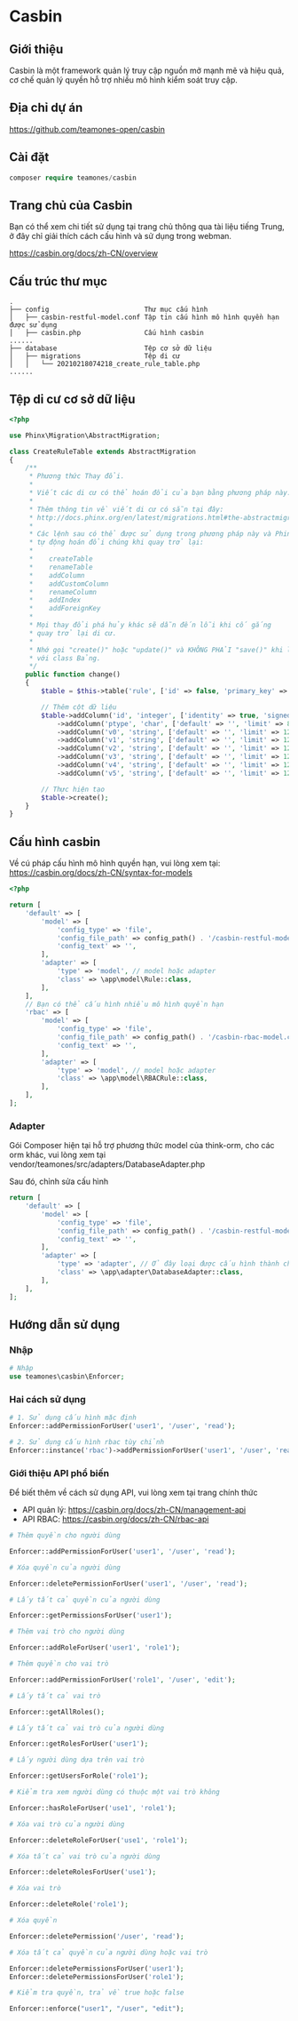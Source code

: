 # Casbin

## Giới thiệu

Casbin là một framework quản lý truy cập nguồn mở mạnh mẽ và hiệu quả, cơ chế quản lý quyền hỗ trợ nhiều mô hình kiểm soát truy cập.

## Địa chỉ dự án

https://github.com/teamones-open/casbin

## Cài đặt

```php
composer require teamones/casbin
```

## Trang chủ của Casbin

Bạn có thể xem chi tiết sử dụng tại trang chủ thông qua tài liệu tiếng Trung, ở đây chỉ giải thích cách cấu hình và sử dụng trong webman.

https://casbin.org/docs/zh-CN/overview

## Cấu trúc thư mục

```plaintext
.
├── config                        Thư mục cấu hình
│   ├── casbin-restful-model.conf Tập tin cấu hình mô hình quyền hạn được sử dụng
│   ├── casbin.php                Cấu hình casbin
......
├── database                      Tệp cơ sở dữ liệu
│   ├── migrations                Tệp di cư
│   │   └── 20210218074218_create_rule_table.php
......
```

## Tệp di cư cơ sở dữ liệu

```php
<?php

use Phinx\Migration\AbstractMigration;

class CreateRuleTable extends AbstractMigration
{
    /**
     * Phương thức Thay đổi.
     *
     * Viết các di cư có thể hoán đổi của bạn bằng phương pháp này.
     *
     * Thêm thông tin về viết di cư có sẵn tại đây:
     * http://docs.phinx.org/en/latest/migrations.html#the-abstractmigration-class
     *
     * Các lệnh sau có thể được sử dụng trong phương pháp này và Phinx sẽ
     * tự động hoán đổi chúng khi quay trở lại:
     *
     *    createTable
     *    renameTable
     *    addColumn
     *    addCustomColumn
     *    renameColumn
     *    addIndex
     *    addForeignKey
     *
     * Mọi thay đổi phá hủy khác sẽ dẫn đến lỗi khi cố gắng
     * quay trở lại di cư.
     *
     * Nhớ gọi "create()" hoặc "update()" và KHÔNG PHẢI "save()" khi làm việc
     * với class Bảng.
     */
    public function change()
    {
        $table = $this->table('rule', ['id' => false, 'primary_key' => ['id'], 'engine' => 'InnoDB', 'collation' => 'utf8mb4_general_ci', 'comment' => 'Bảng quy tắc']);

        // Thêm cột dữ liệu
        $table->addColumn('id', 'integer', ['identity' => true, 'signed' => false, 'limit' => 11, 'comment' => 'ID chính'])
            ->addColumn('ptype', 'char', ['default' => '', 'limit' => 8, 'comment' => 'Loại quy tắc'])
            ->addColumn('v0', 'string', ['default' => '', 'limit' => 128])
            ->addColumn('v1', 'string', ['default' => '', 'limit' => 128])
            ->addColumn('v2', 'string', ['default' => '', 'limit' => 128])
            ->addColumn('v3', 'string', ['default' => '', 'limit' => 128])
            ->addColumn('v4', 'string', ['default' => '', 'limit' => 128])
            ->addColumn('v5', 'string', ['default' => '', 'limit' => 128]);

        // Thực hiện tạo
        $table->create();
    }
}
```

## Cấu hình casbin

Về cú pháp cấu hình mô hình quyền hạn, vui lòng xem tại: https://casbin.org/docs/zh-CN/syntax-for-models

```php
<?php

return [
    'default' => [
        'model' => [
            'config_type' => 'file',
            'config_file_path' => config_path() . '/casbin-restful-model.conf', // Tập tin cấu hình mô hình quyền hạn
            'config_text' => '',
        ],
        'adapter' => [
            'type' => 'model', // model hoặc adapter
            'class' => \app\model\Rule::class,
        ],
    ],
    // Bạn có thể cấu hình nhiều mô hình quyền hạn
    'rbac' => [
        'model' => [
            'config_type' => 'file',
            'config_file_path' => config_path() . '/casbin-rbac-model.conf', // Tập tin cấu hình mô hình quyền hạn
            'config_text' => '',
        ],
        'adapter' => [
            'type' => 'model', // model hoặc adapter
            'class' => \app\model\RBACRule::class,
        ],
    ],
];
``` 

### Adapter

Gói Composer hiện tại hỗ trợ phương thức model của think-orm, cho các orm khác, vui lòng xem tại vendor/teamones/src/adapters/DatabaseAdapter.php

Sau đó, chỉnh sửa cấu hình

```php
return [
    'default' => [
        'model' => [
            'config_type' => 'file',
            'config_file_path' => config_path() . '/casbin-restful-model.conf', // Tập tin cấu hình mô hình quyền hạn
            'config_text' => '',
        ],
        'adapter' => [
            'type' => 'adapter', // Ở đây loại được cấu hình thành chế độ Adapter
            'class' => \app\adapter\DatabaseAdapter::class,
        ],
    ],
];
```
## Hướng dẫn sử dụng

### Nhập

```php
# Nhập
use teamones\casbin\Enforcer;
```

### Hai cách sử dụng

```php
# 1. Sử dụng cấu hình mặc định
Enforcer::addPermissionForUser('user1', '/user', 'read');

# 2. Sử dụng cấu hình rbac tùy chỉnh
Enforcer::instance('rbac')->addPermissionForUser('user1', '/user', 'read');
```

### Giới thiệu API phổ biến

Để biết thêm về cách sử dụng API, vui lòng xem tại trang chính thức

- API quản lý: https://casbin.org/docs/zh-CN/management-api
- API RBAC: https://casbin.org/docs/zh-CN/rbac-api

```php
# Thêm quyền cho người dùng

Enforcer::addPermissionForUser('user1', '/user', 'read');

# Xóa quyền của người dùng

Enforcer::deletePermissionForUser('user1', '/user', 'read');

# Lấy tất cả quyền của người dùng

Enforcer::getPermissionsForUser('user1'); 

# Thêm vai trò cho người dùng

Enforcer::addRoleForUser('user1', 'role1');

# Thêm quyền cho vai trò

Enforcer::addPermissionForUser('role1', '/user', 'edit');

# Lấy tất cả vai trò

Enforcer::getAllRoles();

# Lấy tất cả vai trò của người dùng

Enforcer::getRolesForUser('user1');

# Lấy người dùng dựa trên vai trò

Enforcer::getUsersForRole('role1');

# Kiểm tra xem người dùng có thuộc một vai trò không

Enforcer::hasRoleForUser('use1', 'role1');

# Xóa vai trò của người dùng

Enforcer::deleteRoleForUser('use1', 'role1');

# Xóa tất cả vai trò của người dùng

Enforcer::deleteRolesForUser('use1');

# Xóa vai trò

Enforcer::deleteRole('role1');

# Xóa quyền

Enforcer::deletePermission('/user', 'read');

# Xóa tất cả quyền của người dùng hoặc vai trò

Enforcer::deletePermissionsForUser('user1');
Enforcer::deletePermissionsForUser('role1');

# Kiểm tra quyền, trả về true hoặc false

Enforcer::enforce("user1", "/user", "edit");
```
